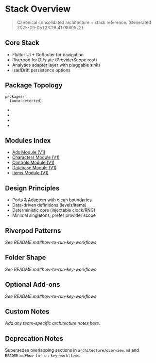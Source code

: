 # Stack Overview

> Canonical consolidated architecture + stack reference. (Generated 2025-09-05T23:28:41.086052Z)

## Core Stack

-    Flutter UI + GoRouter for navigation
-    Riverpod for DI/state (ProviderScope root)
-    Analytics adapter layer with pluggable sinks
-    Isar/Drift persistence options

## Package Topology

```
packages/
  (auto-detected)
```

-
-
-
-

## Modules Index

-    [Ads Module (V1)](modules/ads.md)
-    [Characters Module (V1)](modules/characters.md)
-    [Controls Module (V1)](modules/controls.md)
-    [Database Module (V1)](modules/db.md)
-    [Items Module (V1)](modules/items.md)

## Design Principles

-    Ports & Adapters with clean boundaries
-    Data-driven definitions (levels/items)
-    Deterministic core (injectable clock/RNG)
-    Minimal singletons; prefer provider scope

## Riverpod Patterns

_See README.md#how-to-run-key-workflows_

## Folder Shape

_See README.md#how-to-run-key-workflows_

## Optional Add-ons

_See README.md#how-to-run-key-workflows_

## Custom Notes

<!-- CUSTOM:STACK_NOTES -->

_Add any team-specific architecture notes here._

<!-- END CUSTOM -->

## Deprecation Notes

Supersedes overlapping sections in `architecture/overview.md` and `README.md#how-to-run-key-workflows`.
